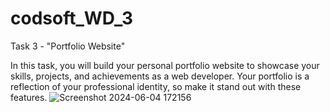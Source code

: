 # codsoft_WD_3
Task 3 - "Portfolio Website"

In this task, you will build your personal portfolio website to showcase your skills, projects, and achievements as a web developer. Your portfolio is a reflection of your professional identity, so make it stand out with these features.
![Screenshot 2024-06-04 172156](https://github.com/MeghanaTs05/codsoft_WD_3/assets/167111152/3f85a8cb-0028-46b0-b274-b6e9cbfabbf8)

